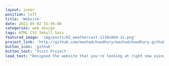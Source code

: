 ```yaml
---
layout: inner
position: left
title: 'Website'
date: 2021-05-02 15:56:00
categories: web design
tags: HTML CSS Jekyll Sass
featured_image: 'img/posts/02_weathercast-1130x864-2x.png'
project_link: 'http://github.com/mashadchowdhury/mashadchowdhury.github.io'
button_icon: 'github'
button_text: 'Visit Project'
lead_text: "Designed the website that you're looking at right now using Jekyll and Github"
---
```

